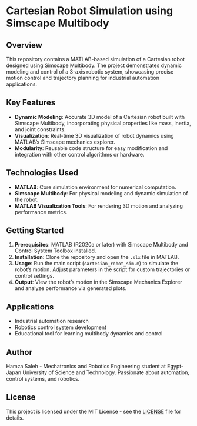 # Cartesian Robot Simulation using Simscape Multibody

## Overview
This repository contains a MATLAB-based simulation of a Cartesian robot designed using Simscape Multibody. The project demonstrates dynamic modeling and control of a 3-axis robotic system, showcasing precise motion control and trajectory planning for industrial automation applications.

## Key Features
- **Dynamic Modeling**: Accurate 3D model of a Cartesian robot built with Simscape Multibody, incorporating physical properties like mass, inertia, and joint constraints.
- **Visualization**: Real-time 3D visualization of robot dynamics using MATLAB’s Simscape mechanics explorer.
- **Modularity**: Reusable code structure for easy modification and integration with other control algorithms or hardware.

## Technologies Used
- **MATLAB**: Core simulation environment for numerical computation.
- **Simscape Multibody**: For physical modeling and dynamic simulation of the robot.
- **MATLAB Visualization Tools**: For rendering 3D motion and analyzing performance metrics.

## Getting Started
1. **Prerequisites**: MATLAB (R2020a or later) with Simscape Multibody and Control System Toolbox installed.
2. **Installation**: Clone the repository and open the `.slx` file in MATLAB.
3. **Usage**: Run the main script (`cartesian_robot_sim.m`) to simulate the robot’s motion. Adjust parameters in the script for custom trajectories or control settings.
4. **Output**: View the robot’s motion in the Simscape Mechanics Explorer and analyze performance via generated plots.

## Applications
- Industrial automation research
- Robotics control system development
- Educational tool for learning multibody dynamics and control

## Author
Hamza Saleh - Mechatronics and Robotics Engineering student at Egypt-Japan University of Science and Technology. Passionate about automation, control systems, and robotics.

## License
This project is licensed under the MIT License - see the [LICENSE](LICENSE) file for details.
